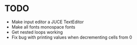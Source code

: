 #  TODO

* Make input editor a JUCE TextEditor
* Make all fonts monospace fonts
* Get nested loops working
* Fix bug with printing values when decrementing cells from 0
